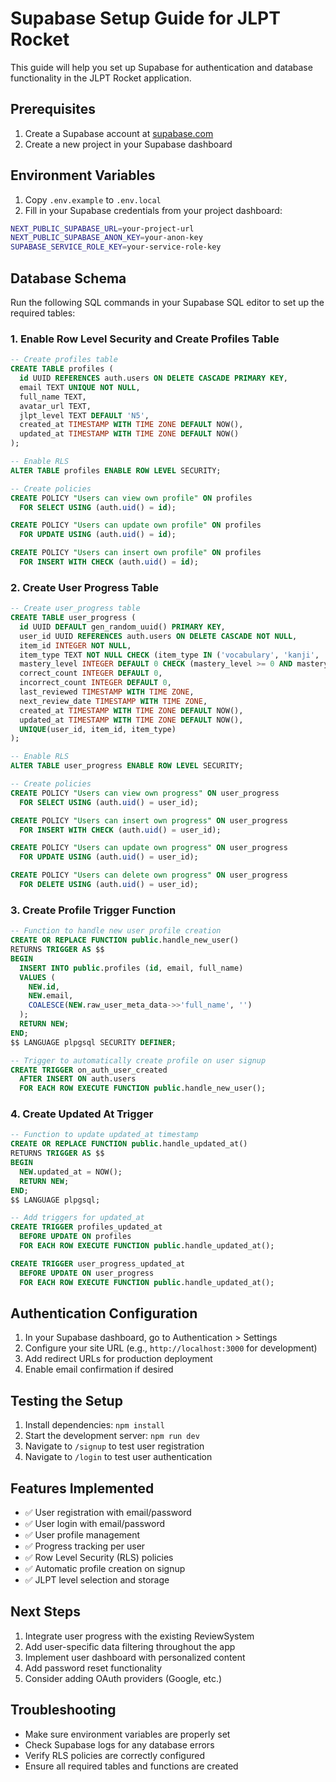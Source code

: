 # Supabase Setup Guide for JLPT Rocket

This guide will help you set up Supabase for authentication and database functionality in the JLPT Rocket application.

## Prerequisites

1. Create a Supabase account at [supabase.com](https://supabase.com)
2. Create a new project in your Supabase dashboard

## Environment Variables

1. Copy `.env.example` to `.env.local`
2. Fill in your Supabase credentials from your project dashboard:

```bash
NEXT_PUBLIC_SUPABASE_URL=your-project-url
NEXT_PUBLIC_SUPABASE_ANON_KEY=your-anon-key
SUPABASE_SERVICE_ROLE_KEY=your-service-role-key
```

## Database Schema

Run the following SQL commands in your Supabase SQL editor to set up the required tables:

### 1. Enable Row Level Security and Create Profiles Table

```sql
-- Create profiles table
CREATE TABLE profiles (
  id UUID REFERENCES auth.users ON DELETE CASCADE PRIMARY KEY,
  email TEXT UNIQUE NOT NULL,
  full_name TEXT,
  avatar_url TEXT,
  jlpt_level TEXT DEFAULT 'N5',
  created_at TIMESTAMP WITH TIME ZONE DEFAULT NOW(),
  updated_at TIMESTAMP WITH TIME ZONE DEFAULT NOW()
);

-- Enable RLS
ALTER TABLE profiles ENABLE ROW LEVEL SECURITY;

-- Create policies
CREATE POLICY "Users can view own profile" ON profiles
  FOR SELECT USING (auth.uid() = id);

CREATE POLICY "Users can update own profile" ON profiles
  FOR UPDATE USING (auth.uid() = id);

CREATE POLICY "Users can insert own profile" ON profiles
  FOR INSERT WITH CHECK (auth.uid() = id);
```

### 2. Create User Progress Table

```sql
-- Create user_progress table
CREATE TABLE user_progress (
  id UUID DEFAULT gen_random_uuid() PRIMARY KEY,
  user_id UUID REFERENCES auth.users ON DELETE CASCADE NOT NULL,
  item_id INTEGER NOT NULL,
  item_type TEXT NOT NULL CHECK (item_type IN ('vocabulary', 'kanji', 'sentences')),
  mastery_level INTEGER DEFAULT 0 CHECK (mastery_level >= 0 AND mastery_level <= 100),
  correct_count INTEGER DEFAULT 0,
  incorrect_count INTEGER DEFAULT 0,
  last_reviewed TIMESTAMP WITH TIME ZONE,
  next_review_date TIMESTAMP WITH TIME ZONE,
  created_at TIMESTAMP WITH TIME ZONE DEFAULT NOW(),
  updated_at TIMESTAMP WITH TIME ZONE DEFAULT NOW(),
  UNIQUE(user_id, item_id, item_type)
);

-- Enable RLS
ALTER TABLE user_progress ENABLE ROW LEVEL SECURITY;

-- Create policies
CREATE POLICY "Users can view own progress" ON user_progress
  FOR SELECT USING (auth.uid() = user_id);

CREATE POLICY "Users can insert own progress" ON user_progress
  FOR INSERT WITH CHECK (auth.uid() = user_id);

CREATE POLICY "Users can update own progress" ON user_progress
  FOR UPDATE USING (auth.uid() = user_id);

CREATE POLICY "Users can delete own progress" ON user_progress
  FOR DELETE USING (auth.uid() = user_id);
```

### 3. Create Profile Trigger Function

```sql
-- Function to handle new user profile creation
CREATE OR REPLACE FUNCTION public.handle_new_user()
RETURNS TRIGGER AS $$
BEGIN
  INSERT INTO public.profiles (id, email, full_name)
  VALUES (
    NEW.id,
    NEW.email,
    COALESCE(NEW.raw_user_meta_data->>'full_name', '')
  );
  RETURN NEW;
END;
$$ LANGUAGE plpgsql SECURITY DEFINER;

-- Trigger to automatically create profile on user signup
CREATE TRIGGER on_auth_user_created
  AFTER INSERT ON auth.users
  FOR EACH ROW EXECUTE FUNCTION public.handle_new_user();
```

### 4. Create Updated At Trigger

```sql
-- Function to update updated_at timestamp
CREATE OR REPLACE FUNCTION public.handle_updated_at()
RETURNS TRIGGER AS $$
BEGIN
  NEW.updated_at = NOW();
  RETURN NEW;
END;
$$ LANGUAGE plpgsql;

-- Add triggers for updated_at
CREATE TRIGGER profiles_updated_at
  BEFORE UPDATE ON profiles
  FOR EACH ROW EXECUTE FUNCTION public.handle_updated_at();

CREATE TRIGGER user_progress_updated_at
  BEFORE UPDATE ON user_progress
  FOR EACH ROW EXECUTE FUNCTION public.handle_updated_at();
```

## Authentication Configuration

1. In your Supabase dashboard, go to Authentication > Settings
2. Configure your site URL (e.g., `http://localhost:3000` for development)
3. Add redirect URLs for production deployment
4. Enable email confirmation if desired

## Testing the Setup

1. Install dependencies: `npm install`
2. Start the development server: `npm run dev`
3. Navigate to `/signup` to test user registration
4. Navigate to `/login` to test user authentication

## Features Implemented

- ✅ User registration with email/password
- ✅ User login with email/password
- ✅ User profile management
- ✅ Progress tracking per user
- ✅ Row Level Security (RLS) policies
- ✅ Automatic profile creation on signup
- ✅ JLPT level selection and storage

## Next Steps

1. Integrate user progress with the existing ReviewSystem
2. Add user-specific data filtering throughout the app
3. Implement user dashboard with personalized content
4. Add password reset functionality
5. Consider adding OAuth providers (Google, etc.)

## Troubleshooting

- Make sure environment variables are properly set
- Check Supabase logs for any database errors
- Verify RLS policies are correctly configured
- Ensure all required tables and functions are created
